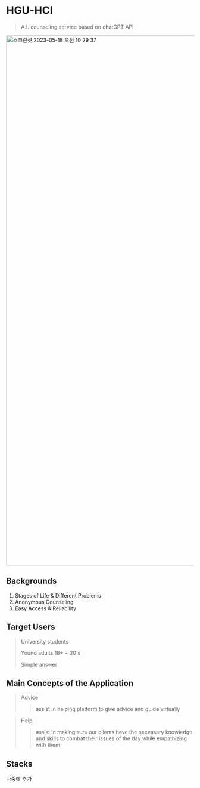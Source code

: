 # HGU-HCI
> A.I. counseling service based on chatGPT API


<img width="1421" alt="스크린샷 2023-05-18 오전 10 29 37" src="https://github.com/alexcho617/HGU-HCI/assets/91535597/4ba30041-b52d-4bc8-bb51-50bacd3adf22">

## Backgrounds
1. Stages of Life & Different Problems
2. Anonymous Counseling
3. Easy Access & Reliability

## Target Users
> University students
>
>
> Yound adults 18+ ~ 20's
>
>
> Simple answer

## Main Concepts of the Application
> Advice
> > assist in helping platform to give advice and guide virtually


> Help
> > assist in making sure our clients have the necessary knowledge and skills to combat their issues of the day while empathizing with them

## Stacks
나중에 추가


## 
